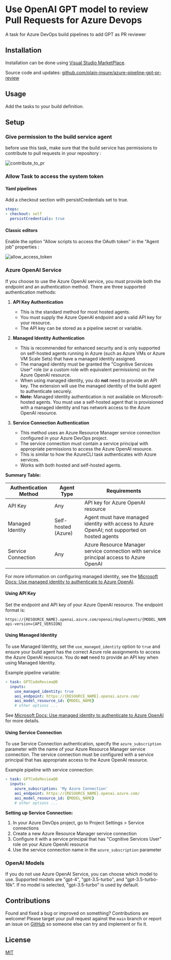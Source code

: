 # Use OpenAI GPT model to review Pull Requests for Azure Devops
A task for Azure DevOps build pipelines to add GPT as PR reviewer

## Installation


Installation can be done using [Visual Studio MarketPlace](https://marketplace.visualstudio.com/items?itemName=plain.AzureOpenAiCopilot).

Source code and updates: [github.com/plain-insure/azure-pipeline-gpt-pr-review](https://github.com/plain-insure/azure-pipeline-gpt-pr-review)

## Usage

Add the tasks to your build definition.

## Setup

### Give permission to the build service agent

before use this task, make sure that the build service has permissions to contribute to pull requests in your repository :

![contribute_to_pr](https://github.com/plain-insure/azure-pipeline-gpt-pr-review/blob/main/images/contribute_to_pr.png?raw=true)

### Allow Task to access the system token

#### Yaml pipelines 

Add a checkout section with persistCredentials set to true.

```yaml
steps:
- checkout: self
  persistCredentials: true
```

#### Classic editors 

Enable the option "Allow scripts to access the OAuth token" in the "Agent job" properties :

![allow_access_token](https://github.com/plain-insure/azure-pipeline-gpt-pr-review/blob/main/images/allow_access_token.png?raw=true)


### Azure OpenAI Service


If you choose to use the Azure OpenAI service, you must provide both the endpoint and an authentication method. There are three supported authentication methods:

1. **API Key Authentication**
   - This is the standard method for most hosted agents.
   - You must supply the Azure OpenAI endpoint and a valid API key for your resource.
   - The API key can be stored as a pipeline secret or variable.

2. **Managed Identity Authentication**
   - This is recommended for enhanced security and is only supported on self-hosted agents running in Azure (such as Azure VMs or Azure VM Scale Sets) that have a managed identity assigned.
   - The managed identity must be granted the "Cognitive Services User" role (or a custom role with equivalent permissions) on the Azure OpenAI resource.
   - When using managed identity, you do **not** need to provide an API key. The extension will use the managed identity of the build agent to authenticate securely.
   - **Note:** Managed identity authentication is not available on Microsoft-hosted agents. You must use a self-hosted agent that is provisioned with a managed identity and has network access to the Azure OpenAI resource.

3. **Service Connection Authentication**
   - This method uses an Azure Resource Manager service connection configured in your Azure DevOps project.
   - The service connection must contain a service principal with appropriate permissions to access the Azure OpenAI resource.
   - This is similar to how the AzureCLI task authenticates with Azure services.
   - Works with both hosted and self-hosted agents.

**Summary Table:**

| Authentication Method | Agent Type         | Requirements                                                                                 |
|----------------------|--------------------|---------------------------------------------------------------------------------------------|
| API Key              | Any                | API key for Azure OpenAI resource                                                           |
| Managed Identity     | Self-hosted (Azure)| Agent must have managed identity with access to Azure OpenAI; not supported on hosted agents |
| Service Connection   | Any                | Azure Resource Manager service connection with service principal access to Azure OpenAI     |

For more information on configuring managed identity, see the [Microsoft Docs: Use managed identity to authenticate to Azure OpenAI](https://learn.microsoft.com/en-us/azure/ai-services/openai/how-to/managed-identity).

#### Using API Key

Set the endpoint and API key of your Azure OpenAI resource. The endpoint format is:

```
https://{RESOURCE_NAME}.openai.azure.com/openai/deployments/{MODEL_NAME}/chat/completions?api-version={API_VERSION}
```

#### Using Managed Identity

To use Managed Identity, set the `use_managed_identity` option to `true` and ensure your build agent has the correct Azure role assignments to access the Azure OpenAI resource. You do **not** need to provide an API key when using Managed Identity.

Example pipeline variable:

```yaml
- task: GPTCodeReview@0
  inputs:
    use_managed_identity: true
    aoi_endpoint: https://{RESOURCE_NAME}.openai.azure.com/
    aoi_model_resource_id: {MODEL_NAME}
    # other options ...
```

See [Microsoft Docs: Use managed identity to authenticate to Azure OpenAI](https://learn.microsoft.com/en-us/azure/ai-services/openai/how-to/managed-identity) for more details.

#### Using Service Connection

To use Service Connection authentication, specify the `azure_subscription` parameter with the name of your Azure Resource Manager service connection. The service connection must be configured with a service principal that has appropriate access to the Azure OpenAI resource.

Example pipeline with service connection:

```yaml
- task: GPTCodeReview@0
  inputs:
    azure_subscription: 'My Azure Connection'
    aoi_endpoint: https://{RESOURCE_NAME}.openai.azure.com/
    aoi_model_resource_id: {MODEL_NAME}
    # other options ...
```

**Setting up Service Connection:**
1. In your Azure DevOps project, go to Project Settings > Service connections
2. Create a new Azure Resource Manager service connection
3. Configure it with a service principal that has "Cognitive Services User" role on your Azure OpenAI resource
4. Use the service connection name in the `azure_subscription` parameter

### OpenAI Models

If you do not use Azure OpenAI Service, you can choose which model to use. Supported models are "gpt-4", "gpt-3.5-turbo", and "gpt-3.5-turbo-16k". If no model is selected, "gpt-3.5-turbo" is used by default.

## Contributions

Found and fixed a bug or improved on something? Contributions are welcome! Please target your pull request against the `main` branch or report an issue on [GitHub](https://github.com/plain-insure/azure-pipeline-gpt-pr-review/issues) so someone else can try and implement or fix it.

## License

[MIT](https://raw.githubusercontent.com/plain-insure/azure-pipeline-gpt-pr-review/main/LICENSE)
